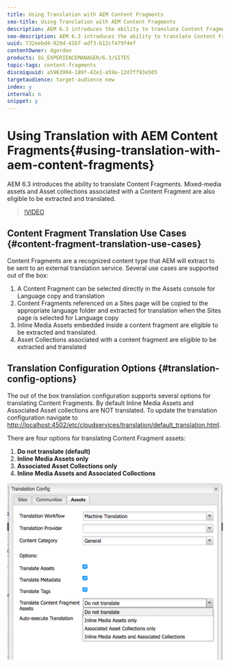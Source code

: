 ```yaml
---
title: Using Translation with AEM Content Fragments
seo-title: Using Translation with AEM Content Fragments
description: AEM 6.3 introduces the ability to translate Content Fragments. Mixed-media assets and Asset collections associated with a Content Fragment are also eligible to be extracted and translated.
seo-description: AEM 6.3 introduces the ability to translate Content Fragments. Mixed-media assets and Asset collections associated with a Content Fragment are also eligible to be extracted and translated.
uuid: 732eebd4-929d-41b7-adf3-b12cf479f4ef
contentOwner: dgordon
products: SG_EXPERIENCEMANAGER/6.3/SITES
topic-tags: content-fragments
discoiquuid: a5963994-189f-42e1-a59a-12d7ff93e505
targetaudience: target-audience new
index: y
internal: n
snippet: y
---
```


# Using Translation with AEM Content Fragments{#using-translation-with-aem-content-fragments}

AEM 6.3 introduces the ability to translate Content Fragments. Mixed-media assets and Asset collections associated with a Content Fragment are also eligible to be extracted and translated.

>[!VIDEO](https://video.tv.adobe.com/v/18131/?quality=9)

## Content Fragment Translation Use Cases {#content-fragment-translation-use-cases}

Content Fragments are a recognized content type that AEM will extract to be sent to an external translation service. Several use cases are supported out of the box:

1. A Content Fragment can be selected directly in the Assets console for Language copy and translation
2. Content Fragments referenced on a Sites page will be copied to the appropriate language folder and extracted for translation when the Sites page is selected for Language copy
3. Inline Media Assets embedded inside a content fragment are eligible to be extracted and translated.
4. Asset Collections associated with a content fragment are eligible to be extracted and translated

## Translation Configuration Options {#translation-config-options}

The out of the box translation configuration supports several options for translating Content Fragments. By default Inline Media Assets and Associated Asset collections are NOT translated. To update the translation configuration navigate to [http://localhost:4502/etc/cloudservices/translation/default_translation.html](http://localhost:4502/etc/cloudservices/translation/default_translation.html).

There are four options for translating Content Fragment assets:

1. **Do not translate (default)**
2. **Inline Media Assets only**
3. **Associated Asset Collections only**
4. **Inline Media Assets and Associated Collections**

![Translation Config](assets/classic-ui-dialog.png)
